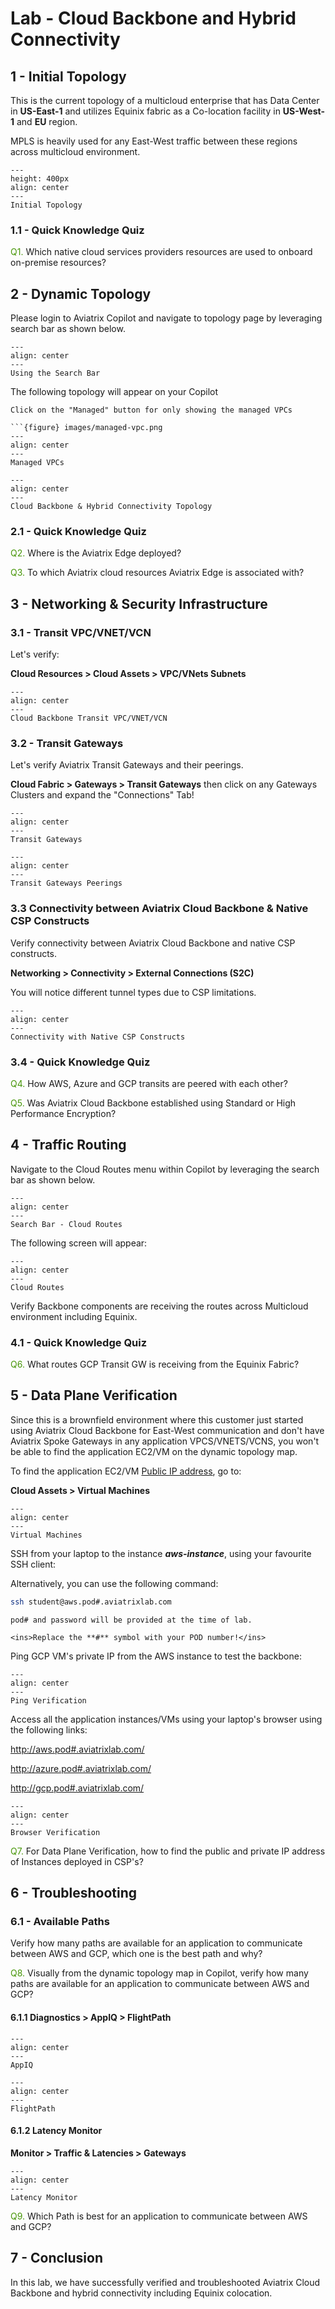 # Lab - Cloud Backbone and Hybrid Connectivity

## 1 - Initial Topology

This is the current topology of a multicloud enterprise that has Data Center in **US-East-1** and utilizes Equinix fabric as a Co-location facility in **US-West-1** and **EU** region.

MPLS is heavily used for any East-West traffic between these regions across multicloud environment.

```{figure} images/cbhc-origtopology.jpeg
---
height: 400px
align: center
---
Initial Topology
```

### 1.1 - Quick Knowledge Quiz

<span style='color:#479608'>Q1.</span> Which native cloud services providers resources are used to onboard on-premise resources?

## 2 - Dynamic Topology

Please login to Aviatrix Copilot and navigate to topology page by leveraging search bar as shown below.

```{figure} images/copilot_topology_search.png
---
align: center
---
Using the Search Bar
```

The following topology will appear on your Copilot

```{tip}
Click on the "Managed" button for only showing the managed VPCs

```{figure} images/managed-vpc.png
---
align: center
---
Managed VPCs
```

```{figure} images/topology.png
---
align: center
---
Cloud Backbone & Hybrid Connectivity Topology
```

### 2.1 - Quick Knowledge Quiz

<span style='color:#479608'>Q2.</span> Where is the Aviatrix Edge deployed?

<span style='color:#479608'>Q3.</span> To which Aviatrix cloud resources Aviatrix Edge is associated with?

## 3 - Networking & Security Infrastructure

### 3.1 - Transit VPC/VNET/VCN

Let's verify:

**Cloud Resources > Cloud Assets > VPC/VNets Subnets**

```{figure} images/cloudassets.png
---
align: center
---
Cloud Backbone Transit VPC/VNET/VCN
```

### 3.2 - Transit Gateways

Let's verify Aviatrix Transit Gateways and their peerings.

**Cloud Fabric > Gateways > Transit Gateways** then click on any Gateways Clusters and expand the "Connections" Tab!

```{figure} images/transitgws.png
---
align: center
---
Transit Gateways
```

```{figure} images/transitgws2.png
---
align: center
---
Transit Gateways Peerings
```

### 3.3 Connectivity between Aviatrix Cloud Backbone & Native CSP Constructs

Verify connectivity between Aviatrix Cloud Backbone and native CSP constructs.

**Networking > Connectivity > External Connections (S2C)**

You will notice different tunnel types due to CSP limitations.

```{figure} images/natives2c.png
---
align: center
---
Connectivity with Native CSP Constructs
```

### 3.4 - Quick Knowledge Quiz

<span style='color:#479608'>Q4.</span> How AWS, Azure and GCP transits are peered with each other?

<span style='color:#479608'>Q5.</span> Was Aviatrix Cloud Backbone established using Standard or High Performance Encryption?

## 4 - Traffic Routing

Navigate to the Cloud Routes menu within Copilot by leveraging the search bar as shown below.

```{figure} images/copilot_cloudroutes_search.png
---
align: center
---
Search Bar - Cloud Routes
```

The following screen will appear:

```{figure} images/gatewayroutes.png
---
align: center
---
Cloud Routes
```

Verify Backbone components are receiving the routes across Multicloud environment including Equinix.

### 4.1 - Quick Knowledge Quiz

<span style='color:#479608'>Q6.</span> What routes GCP Transit GW is receiving from the Equinix Fabric?

## 5 - Data Plane Verification

Since this is a brownfield environment where this customer just started using  Aviatrix Cloud Backbone for East-West communication and don't have Aviatrix Spoke Gateways in any application VPCS/VNETS/VCNS, you won't be able to find the application EC2/VM on the dynamic topology map. 

To find the application EC2/VM <ins>Public IP address</ins>, go to:

**Cloud Assets > Virtual Machines**

```{figure} images/vm.png
---
align: center
---
Virtual Machines
```

SSH from your laptop to the instance **_aws-instance_**, using your favourite SSH client:

Alternatively, you can use the following command: 

```bash
ssh student@aws.pod#.aviatrixlab.com
```

```{note}
pod# and password will be provided at the time of lab.

<ins>Replace the **#** symbol with your POD number!</ins>
```

Ping GCP VM's private IP from the AWS instance to test the backbone:

```{figure} images/ping.png
---
align: center
---
Ping Verification
```

Access all the application instances/VMs using your laptop's browser using the following links:

http://aws.pod#.aviatrixlab.com/

http://azure.pod#.aviatrixlab.com/

http://gcp.pod#.aviatrixlab.com/

```{figure} images/browser.png
---
align: center
---
Browser Verification
```

<span style='color:#479608'>Q7.</span> For Data Plane Verification, how to find the public and private IP address of Instances deployed in CSP's?

## 6 - Troubleshooting

### 6.1 - Available Paths

Verify how many paths are available for an application to communicate between AWS and GCP, which one is the best path and why?

<span style='color:#479608'>Q8.</span> Visually from the dynamic topology map in Copilot, verify how many paths are available for an application to communicate between AWS and GCP?

#### 6.1.1 **Diagnostics > AppIQ > FlightPath**

```{figure} images/fp1.png
---
align: center
---
AppIQ
```

```{figure} images/fp2.png
---
align: center
---
FlightPath
```

#### 6.1.2 Latency Monitor

**Monitor > Traffic & Latencies > Gateways**

```{figure} images/latency.png
---
align: center
---
Latency Monitor
```

<span style='color:#479608'>Q9.</span> Which Path is best for an application to communicate between AWS and GCP?

## 7 - Conclusion

In this lab, we have successfully verified and troubleshooted Aviatrix Cloud Backbone and hybrid connectivity including Equinix colocation.

